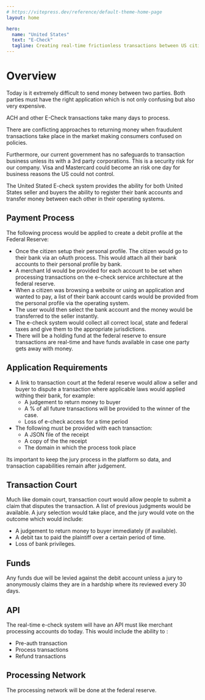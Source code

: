 ```yaml
---
# https://vitepress.dev/reference/default-theme-home-page
layout: home

hero:
  name: "United States"
  text: "E-Check"
  tagline: Creating real-time frictionless transactions between US citizens
---
```


# Overview

Today is it extremely difficult to send money between two parties. Both parties must have the right application which is not only confusing but also very expensive.

ACH and other E-Check transactions take many days to process.

There are conflicting approaches to returning money when fraudulent transactions take place in the market making consumers confused on policies.

Furthermore, our current government has no safeguards to transaction business unless its with a 3rd party corporations. This is a security risk for our company. Visa and Mastercard could become an risk one day for business reasons the US could not control.

The United Stated E-check system provides the ability for both United States seller and buyers the ability to register their bank accounts and transfer money between each other in their operating systems.

## Payment Process

The following process would be applied to create a debit profile at the Federal Reserve:

- Once the citizen setup their personal profile. The citizen would go to their bank via an oAuth process. This would attach all their bank accounts to their personal profile by bank.
- A merchant Id would be provided for each account to be set when processing transactions on the e-check service architecture at the federal reserve.
- When a citizen was browsing a website or using an application and wanted to pay, a list of their bank account cards would be provided from the personal profile via the operating system.
- The user would then select the bank account and the money would be transferred to the seller instantly.
- The e-check system would collect all correct local, state and federal taxes and give them to the appropriate jurisdictions.
- There will be a holding fund at the federal reserve to ensure transactions are real-time and have funds available in case one party gets away with money.

## Application Requirements

- A link to transaction court at the federal reserve would allow a seller and buyer to dispute a transaction where applicable laws would applied withing their bank, for example:
  - A judgement to return money to buyer
  - A % of all future transactions will be provided to the winner of the case.
  - Loss of e-check access for a time period
- The following must be provided with each transaction:
  - A JSON file of the receipt
  - A copy of the the receipt
  - The domain in which the process took place

Its important to keep the jury process in the platform so data, and transaction capabilities remain after judgement.

## Transaction Court

Much like domain court, transaction court would allow people to submit a claim that disputes the transaction. A list of previous judgments would be available. A jury selection would take place, and the jury would vote on the outcome which would include:

- A judgement to return money to buyer immediately (if available).
- A debit tax to paid the plaintiff over a certain period of time.
- Loss of bank privileges.

## Funds

Any funds due will be levied against the debit account unless a jury to anonymously claims they are in a hardship where its reviewed every 30 days.

## API

The real-time e-check system will have an API must like merchant processing accounts do today. This would include the ability to :

- Pre-auth transaction
- Process transactions
- Refund transactions

## Processing Network

The processing network will be done at the federal reserve.


